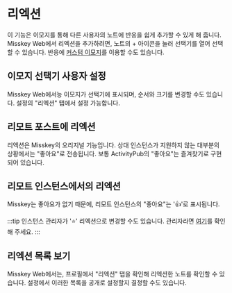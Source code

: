 # 리엑션

이 기능은 이모지를 통해 다른 사용자의 노트에 반응을 쉽게 추가할 수 있게 해 줍니다.
Misskey Web에서 리엑션을 추가하려면, 노트의 + 아이콘을 눌러 선택기를 열어 선택할 수 있습니다.
반응에 [커스텀 이모지](./custom-emoji.md)를 이용할 수도 있습니다.

## 이모지 선택기 사용자 설정

Misskey Web에서능 이모지가 선택기에 표시되며, 순서와 크기를 변경할 수도 있습니다.
설정의 "리엑션" 탭에서 설정 가능합니다.

## 리모트 포스트에 리엑션

리엑션은 Misskey의 오리지널 기능입니다. 상대 인스턴스가 지원하지 않는 대부분의 상황에서는 "좋아요"로 전송됩니다.
보통 ActivityPub의 "좋아요"는 즐겨찾기로 구현되어 있습니다.

## 리모트 인스턴스에서의 리엑션

Misskey는 좋아요가 없기 때문에, 리모트 인스턴스의 "좋아요"는 '👍'로 표시됩니다.

:::tip
인스턴스 관리자가 '⭐' 리엑션으로 변경할 수도 있습니다.
관리자라면 [여기](../admin/default-reaction.md)를 확인해 주세요.
:::

## 리엑션 목록 보기

Misskey Web에서는, 프로필에서 "리엑션" 탭을 확인해 리엑션한 노트를 확인할 수 있습니다.
설정에서 이러한 목록을 공개로 설정할지 결정할 수도 있습니다.

